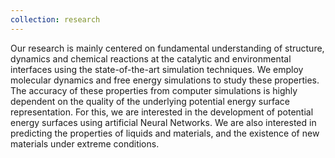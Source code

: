 ```yaml
---
collection: research
---
```


Our research is mainly centered on fundamental understanding of structure,
dynamics and chemical reactions at the catalytic and environmental interfaces
using the state-of-the-art simulation techniques. We employ molecular dynamics
and free energy simulations to study these properties. The accuracy of these
properties from computer simulations is highly dependent on the quality of the
underlying potential energy surface representation. For this, we are
interested in the development of potential energy surfaces using artificial
Neural Networks. We are also interested in predicting the properties of liquids
and materials, and the existence of new materials under extreme conditions. 

